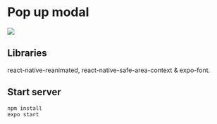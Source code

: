 # Pop up modal

<img src="https://i.imgur.com/j5TSIgM.png" />

## Libraries

react-native-reanimated, react-native-safe-area-context & expo-font.

## Start server

```bash
npm install
expo start
```
